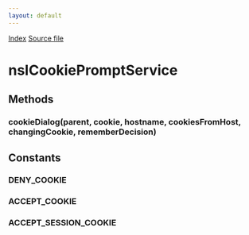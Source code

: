 ```yaml
---
layout: default
---
```

<div id='links'><a href="../index.html">Index</a>
<a href="http://dxr.mozilla.org/mozilla-central/source/extensions/cookie/nsICookiePromptService.idl">Source file</a>
</div>

# nsICookiePromptService #

## Methods ##

### cookieDialog(parent, cookie, hostname, cookiesFromHost, changingCookie, rememberDecision) ###

## Constants ##

### DENY_COOKIE ###

### ACCEPT_COOKIE ###

### ACCEPT_SESSION_COOKIE ###
